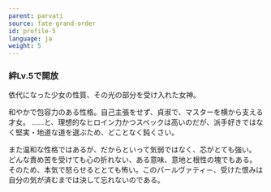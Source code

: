 ```yaml
---
parent: parvati
source: fate-grand-order
id: profile-5
language: ja
weight: 5
---
```


### 絆Lv.5で開放

依代になった少女の性質、その光の部分を受け入れた女神。

和やかで包容力のある性格。自己主張をせず、貞淑で、マスターを横から支える才女。
……と、理想的なヒロイン力かつスペックは高いのだが、派手好きではなく堅実・地道な道を選ぶため、どことなく鈍くさい。

また温和な性格ではあるが、だからといって気弱ではなく、芯がとても強い。
どんな責め苦を受けても心の折れない、ある意味、意地と根性の塊でもある。
そのため、本気で怒らせるととても怖い。このパールヴァティ－、受けた恨みは自分の気が済むまでは決して忘れないのである。
